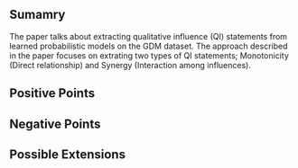 ## Sumamry
The paper talks about extracting qualitative influence (QI) statements from learned probabilistic models on the GDM dataset. 
The approach described in the paper focuses on extrating two types of QI statements; Monotonicity (Direct relationship) and Synergy (Interaction among influences).

## Positive Points
## Negative Points
## Possible Extensions

